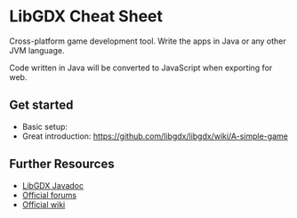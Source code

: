 # LibGDX Cheat Sheet #

Cross-platform game development tool. Write the apps in Java or any other JVM language.

Code written in Java will be converted to JavaScript when exporting for web.



## Get started ##
- Basic setup:
- Great introduction: https://github.com/libgdx/libgdx/wiki/A-simple-game




## Further Resources ##
- [LibGDX Javadoc](https://libgdx.badlogicgames.com/nightlies/docs/api/)
- [Official forums](http://www.badlogicgames.com/forum/)
- [Official wiki](https://github.com/libgdx/libgdx/wiki)
